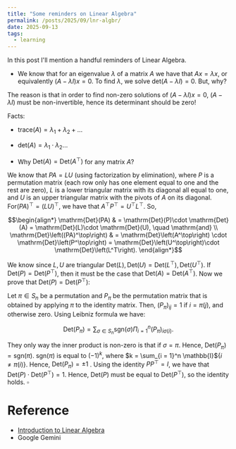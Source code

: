 ```yaml
---
title: "Some reminders on Linear Algebra" 
permalink: /posts/2025/09/lnr-algbr/ 
date: 2025-09-13 
tags:        
  - learning      
---
```



In this post I'll mention a handful reminders of Linear Algebra.

- We know that for an eigenvalue $\lambda$ of a matrix $A$ we have that $Ax = \lambda x$, or equivalently $(A - \lambda I)x = 0$. To find $\lambda$, we solve $\mathrm{det}(A - \lambda I) = 0$. But, why?

The reason is that in order to find non-zero solutions of $(A - \lambda I)x = 0$, $(A - \lambda I)$ must be non-invertible, hence its determinant should be zero!

Facts: 
- $\mathrm{trace}(A) = \lambda_1 + \lambda_2 + \dots$ 
- $\mathrm{det}(A) = \lambda_1 \cdot \lambda_2 \dots$

- Why $\mathrm{Det}(A) = \mathrm{Det}(A^\top)$ for any matrix $A$?

We know that $PA = LU$ (using factorization by elimination), where $P$ is a permutation matrix (each row only has one element equal to one and the rest are zero), $L$ is a lower triangular matrix with its diagonal all equal to one, and $U$ is an upper triangular matrix with the pivots of $A$ on its diagonal. For$(PA)^\top = (LU)^\top$, we have that $A^\top P^\top = U^\top L^\top$. So,

$$\begin{align*}
\mathrm{Det}(PA) & = \mathrm{Det}(P)\cdot \mathrm{Det}(A) = \mathrm{Det}(L)\cdot \mathrm{Det}(U), \quad \mathrm{and} \\
\mathrm{Det}\left((PA)^\top\right) & = \mathrm{Det}\left(A^\top\right) \cdot \mathrm{Det}\left(P^\top\right) = \mathrm{Det}\left(U^\top\right)\cdot \mathrm{Det}\left(L^T\right).
\end{align*}$$

We know since $L, U$ are triangular $\mathrm{Det}(L), \mathrm{Det}(U) = \mathrm{Det}\left(L^\top\right), \mathrm{Det}\left(U^\top\right)$. If $\mathrm{Det}(P) = \mathrm{Det}\left(P^\top\right)$, then it must be the case that $\mathrm{Det}(A) = \mathrm{Det}\left(A^\top\right)$. Now we prove that $\mathrm{Det}(P) = \mathrm{Det}\left(P^\top\right)$:

Let $\pi \in S_n$ be a permutation and $P_\pi$ be the permutation matrix that is obtained by applying $\pi$ to the identity matrix. Then, $(P_\pi)_{ij} = 1$ if $i = \pi(j)$, and otherwise zero. Using Leibniz formula we have:

$$\mathrm{Det}(P_\pi) = \sum_{\sigma \in S_n}\mathrm{sgn}(\sigma) \Pi_{i = 1}^n (P_\pi)_{i\sigma(i)}.$$

They only way the inner product is non-zero is that if $\sigma = \pi$. Hence, $\mathrm{Det}(P_\pi) = \mathrm{sgn}(\pi)$.  $\mathrm{sgn}(\pi)$ is equal to $(-1)^k$, where $k = \sum_{i = 1}^n \mathbb{I}${$i \neq \pi(i)$}. Hence, $\mathrm{Det}(P_\pi) = \pm 1$ . Using the identity $PP^\top = I$, we have that $\mathrm{Det}(P)\cdot\mathrm{Det}(P^\top) = 1$. Hence, $\mathrm{Det}(P)$ must be equal to $\mathrm{Det}\left(P^\top\right)$, so the identity holds. $\square$

# Reference
- [Introduction to Linear Algebra](https://math.mit.edu/~gs/linearalgebra/ila6/indexila6.html)
- Google Gemini